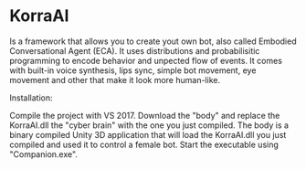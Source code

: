 # KorraAI

Is a framework that allows you to create yout own bot, also called Embodied Conversational Agent (ECA). It uses distributions and probabilisitic programming to encode behavior and unpected flow of events. It comes with built-in voice synthesis, lips sync, simple bot movement, eye movement and other that make it look more human-like.   

Installation:

Compile the project with VS 2017. Download the "body" and replace the KorraAI.dll the "cyber brain" with the one you just compiled. The body is a binary compiled Unity 3D application that will load the KorraAI.dll you just compiled and used it to control a female bot. Start the executable using "Companion.exe". 
